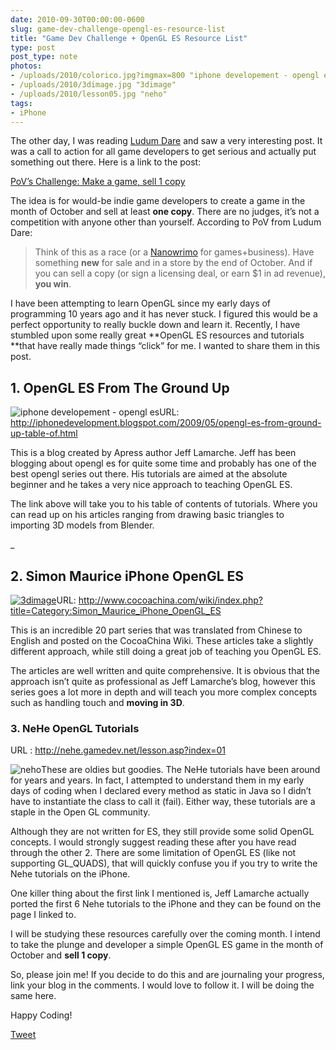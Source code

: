 ```yaml
---
date: 2010-09-30T00:00:00-0600
slug: game-dev-challenge-opengl-es-resource-list
title: "Game Dev Challenge + OpenGL ES Resource List"
type: post
post_type: note
photos:
- /uploads/2010/colorico.jpg?imgmax=800 "iphone developement - opengl es"
- /uploads/2010/3dimage.jpg "3dimage"
- /uploads/2010/lesson05.jpg "neho"
tags:
- iPhone
---
```

The other day, I was reading [Ludum Dare](http://www.ludumdare.com/) and saw a very interesting post. It was a call to action for all game developers to get serious and actually put something out there. Here is a link to the post:


[PoV’s Challenge: Make a game, sell 1 copy](http://www.ludumdare.com/compo/2010/09/22/povs-challenge-make-a-game-sell-1-copy/ "Permanent Link: PoV’s Challenge: Make a game, sell 1 copy")


The idea is for would-be indie game developers to create a game in the month of October and sell at least **one copy**. There are no judges, it’s not a competition with anyone other than yourself. According to PoV from Ludum Dare:



> 
> Think of this as a race (or a [Nanowrimo](http://www.nanowrimo.com/) for games+business). Have something **new** for sale and in a store by the end of October. And if you can sell a copy (or sign a licensing deal, or earn $1 in ad revenue), **you win**.
> 
> 
> 


I have been attempting to learn OpenGL since my early days of programming 10 years ago and it has never stuck. I figured this would be a perfect opportunity to really buckle down and learn it. Recently, I have stumbled upon some really great \*\*OpenGL ES resources and tutorials \*\*that have really made things “click” for me. I wanted to share them in this post.


## 1. OpenGL ES From The Ground Up


![](/uploads/2010/colorico.jpg?imgmax=800 "iphone developement - opengl es")URL: <http://iphonedevelopment.blogspot.com/2009/05/opengl-es-from-ground-up-table-of.html>


This is a blog created by Apress author Jeff Lamarche. Jeff has been blogging about opengl es for quite some time and probably has one of the best opengl series out there. His tutorials are aimed at the absolute beginner and he takes a very nice approach to teaching OpenGL ES.


The link above will take you to his table of contents of tutorials. Where you can read up on his articles ranging from drawing basic triangles to importing 3D models from Blender.  

\_


## 2. Simon Maurice iPhone OpenGL ES


[![](/uploads/2010/3dimage.jpg "3dimage")](http://brandontreb.com/wp-content/uploads/2010/09/3dimage.jpg)URL: <http://www.cocoachina.com/wiki/index.php?title=Category:Simon_Maurice_iPhone_OpenGL_ES>


This is an incredible 20 part series that was translated from Chinese to English and posted on the CocoaChina Wiki. These articles take a slightly different approach, while still doing a great job of teaching you OpenGL ES.


The articles are well written and quite comprehensive. It is obvious that the approach isn’t quite as professional as Jeff Lamarche’s blog, however this series goes a lot more in depth and will teach you more complex concepts such as handling touch and **moving in 3D**.


### 3. NeHe OpenGL Tutorials


URL : <http://nehe.gamedev.net/lesson.asp?index=01>


![](/uploads/2010/lesson05.jpg "neho")These are oldies but goodies. The NeHe tutorials have been around for years and years. In fact, I attempted to understand them in my early days of coding when I declared every method as static in Java so I didn’t have to instantiate the class to call it (fail). Either way, these tutorials are a staple in the Open GL community.


Although they are not written for ES, they still provide some solid OpenGL concepts. I would strongly suggest reading these after you have read through the other 2. There are some limitation of OpenGL ES (like not supporting GL\_QUADS), that will quickly confuse you if you try to write the Nehe tutorials on the iPhone.


One killer thing about the first link I mentioned is, Jeff Lamarche actually ported the first 6 Nehe tutorials to the iPhone and they can be found on the page I linked to.


I will be studying these resources carefully over the coming month. I intend to take the plunge and developer a simple OpenGL ES game in the month of October and **sell 1 copy**.


So, please join me! If you decide to do this and are journaling your progress, link your blog in the comments. I would love to follow it. I will be doing the same here.


Happy Coding!



[Tweet](http://twitter.com/share)


